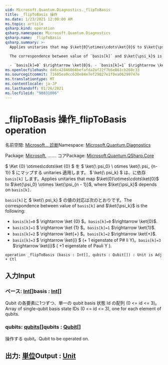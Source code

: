 ```yaml
---
uid: Microsoft.Quantum.Diagnostics._flipToBasis
title: _flipToBasis 操作
ms.date: 1/23/2021 12:00:00 AM
ms.topic: article
qsharp.kind: operation
qsharp.namespace: Microsoft.Quantum.Diagnostics
qsharp.name: _flipToBasis
qsharp.summary: >-
  Applies unitaries that map $\ket{0}\otimes\cdots\ket{0}$ to $\ket{\psi_0} \otimes \ket{\psi_{n - 1}}$, where $\ket{\psi_k}$ depends on `basis[k]`.

  The correspondence between value of `basis[k]` and $\ket{\psi_k}$ is the following:

  - `basis[k]=0` $\rightarrow \ket{0}$. - `basis[k]=1` $\rightarrow \ket{1}$. - `basis[k]=2` $\rightarrow \ket{+}$. - `basis[k]=3` $\rightarrow \ket{i}$ ( +1 eigenstate of Pauli Y ).
ms.openlocfilehash: d46c42846066befafda2af22f7b6e861cb260c33
ms.sourcegitcommit: 71605ea9cc630e84e7ef29027e1f0ea06299747e
ms.translationtype: MT
ms.contentlocale: ja-JP
ms.lasthandoff: 01/26/2021
ms.locfileid: "98831006"
---
```

# <a name="_fliptobasis-operation"></a><span data-ttu-id="bca4f-102">_flipToBasis 操作</span><span class="sxs-lookup"><span data-stu-id="bca4f-102">_flipToBasis operation</span></span>

<span data-ttu-id="bca4f-103">名前空間: [Microsoft... 診断](xref:Microsoft.Quantum.Diagnostics)</span><span class="sxs-lookup"><span data-stu-id="bca4f-103">Namespace: [Microsoft.Quantum.Diagnostics](xref:Microsoft.Quantum.Diagnostics)</span></span>

<span data-ttu-id="bca4f-104">Package: [Microsoft.](https://nuget.org/packages/Microsoft.Quantum.QSharp.Core) ....... コア</span><span class="sxs-lookup"><span data-stu-id="bca4f-104">Package: [Microsoft.Quantum.QSharp.Core](https://nuget.org/packages/Microsoft.Quantum.QSharp.Core)</span></span>


<span data-ttu-id="bca4f-105">$ \Ket {0} \otimes\cdots\ket {0} $ を $ \ket{\ psi_0} \ otimes \ket{\ psi_ {n-1}} $ にマップする unitaries 適用します。 $ \ket{\ psi_k} $ は、に依存 `basis[k]` します。</span><span class="sxs-lookup"><span data-stu-id="bca4f-105">Applies unitaries that map $\ket{0}\otimes\cdots\ket{0}$ to $\ket{\psi_0} \otimes \ket{\psi_{n - 1}}$, where $\ket{\psi_k}$ depends on `basis[k]`.</span></span>

<span data-ttu-id="bca4f-106">`basis[k]`と $ \ket{\ psi_k} $ の値の対応は次のとおりです。</span><span class="sxs-lookup"><span data-stu-id="bca4f-106">The correspondence between value of `basis[k]` and $\ket{\psi_k}$ is the following:</span></span>

- <span data-ttu-id="bca4f-107">`basis[k]=0` $ \rightarrow \ket {0} $。</span><span class="sxs-lookup"><span data-stu-id="bca4f-107">`basis[k]=0` $\rightarrow \ket{0}$.</span></span>
- <span data-ttu-id="bca4f-108">`basis[k]=1` $ \rightarrow \ket {1} $。</span><span class="sxs-lookup"><span data-stu-id="bca4f-108">`basis[k]=1` $\rightarrow \ket{1}$.</span></span>
- <span data-ttu-id="bca4f-109">`basis[k]=2` $ \rightarrow \ket{+} $。</span><span class="sxs-lookup"><span data-stu-id="bca4f-109">`basis[k]=2` $\rightarrow \ket{+}$.</span></span>
- <span data-ttu-id="bca4f-110">`basis[k]=3` $ \rightarrow \ket{i} $ (+ 1 eigenstate of P# li Y)。</span><span class="sxs-lookup"><span data-stu-id="bca4f-110">`basis[k]=3` $\rightarrow \ket{i}$ ( +1 eigenstate of Pauli Y ).</span></span>

```qsharp
operation _flipToBasis (basis : Int[], qubits : Qubit[]) : Unit is Adj + Ctl
```


## <a name="input"></a><span data-ttu-id="bca4f-111">入力</span><span class="sxs-lookup"><span data-stu-id="bca4f-111">Input</span></span>

### <a name="basis--int"></a><span data-ttu-id="bca4f-112">ベース: [Int](xref:microsoft.quantum.lang-ref.int)[]</span><span class="sxs-lookup"><span data-stu-id="bca4f-112">basis : [Int](xref:microsoft.quantum.lang-ref.int)[]</span></span>

<span data-ttu-id="bca4f-113">Qubit の各要素に1つずつ、単一の qubit basis 状態 Id の配列 (0 <= id <= 3)。</span><span class="sxs-lookup"><span data-stu-id="bca4f-113">Array of single-qubit basis state IDs (0 <= id <= 3), one for each element of qubits.</span></span>


### <a name="qubits--qubit"></a><span data-ttu-id="bca4f-114">qubits: [qubits](xref:microsoft.quantum.lang-ref.qubit)[]</span><span class="sxs-lookup"><span data-stu-id="bca4f-114">qubits : [Qubit](xref:microsoft.quantum.lang-ref.qubit)[]</span></span>

<span data-ttu-id="bca4f-115">操作する qubit。</span><span class="sxs-lookup"><span data-stu-id="bca4f-115">Qubit to be operated on.</span></span>



## <a name="output--unit"></a><span data-ttu-id="bca4f-116">出力: [単位](xref:microsoft.quantum.lang-ref.unit)</span><span class="sxs-lookup"><span data-stu-id="bca4f-116">Output : [Unit](xref:microsoft.quantum.lang-ref.unit)</span></span>

